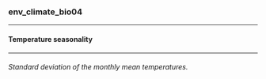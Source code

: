 ### env_climate_bio04



------
#### Temperature seasonality



------
###### Standard deviation of the monthly mean temperatures.